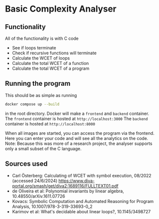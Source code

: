 # Basic Complexity Analyser

## Functionality
All of the functionality is with C code
- See if loops terminate
- Check if recursive functions will terminate
- Calculate the WCET of loops
- Calculate the total WCET of a function
- Calculate the total WCET of a program

## Running the program
This should be as simple as running 
```bash
docker compose up --build
```
in the root directory.
Docker will make a `frontend` and `backend` container.
The `frontend` container is hosted at `http://localhost:3000`
The `backend` container is hosted at `http://localhost:8000`

When all images are started, you can access the program via the frontend.
Here you can enter your code and will see all the analytics on the code.
Note: Because this was more of a research project, the analyser supports only a small subset of the C language.



## Sources used
- Carl Österberg: Calculating of WCET with symbol execution, 08/2022 (accessed 24/6/2024)
  https://www.diva-portal.org/smash/get/diva2:1689116/FULLTEXT01.pdf
- de Oliveira et al: Polynomial invariants by linear algebra, 10.48550/arXiv.1611.07726
- Kovacs: Symbolic Computation and Automated Reasoning for Program Analysis, 10.1007/978-3-319-33693-0_2
- Karimov et al: What's decidable about linear loops?, 10.1145/3498727

